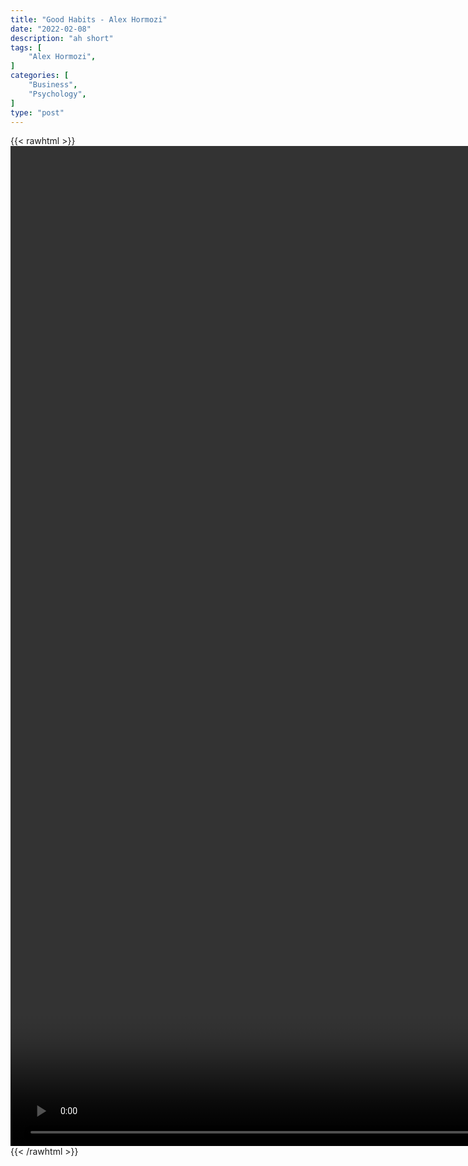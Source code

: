 ```yaml
---
title: "Good Habits - Alex Hormozi"
date: "2022-02-08"
description: "ah short"
tags: [
    "Alex Hormozi",
]
categories: [
    "Business",
    "Psychology",
]
type: "post"
---
```

{{< rawhtml >}}
    <video style="height:40vh;width:auto" overflow="hidden" controls>
        <source src="https://clips.dev00ps.com/Alex_Hormozi/good_habits.mp4" type="video/mp4"> 
    </video>
{{< /rawhtml >}}